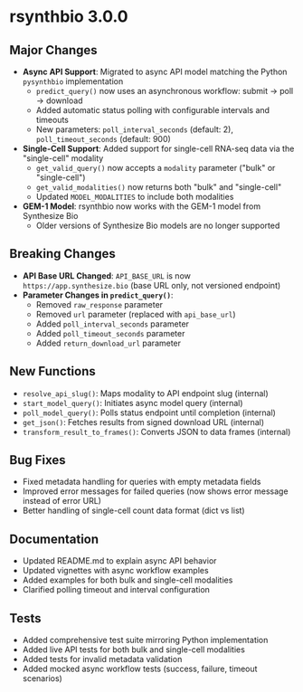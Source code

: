 # rsynthbio 3.0.0

## Major Changes

- **Async API Support**: Migrated to async API model matching the Python `pysynthbio` implementation
  - `predict_query()` now uses an asynchronous workflow: submit → poll → download
  - Added automatic status polling with configurable intervals and timeouts
  - New parameters: `poll_interval_seconds` (default: 2), `poll_timeout_seconds` (default: 900)
- **Single-Cell Support**: Added support for single-cell RNA-seq data via the "single-cell" modality
  - `get_valid_query()` now accepts a `modality` parameter ("bulk" or "single-cell")
  - `get_valid_modalities()` now returns both "bulk" and "single-cell"
  - Updated `MODEL_MODALITIES` to include both modalities
- **GEM-1 Model**: rsynthbio now works with the GEM-1 model from Synthesize Bio
  - Older versions of Synthesize Bio models are no longer supported

## Breaking Changes

- **API Base URL Changed**: `API_BASE_URL` is now `https://app.synthesize.bio` (base URL only, not versioned endpoint)
- **Parameter Changes in `predict_query()`**:
  - Removed `raw_response` parameter
  - Removed `url` parameter (replaced with `api_base_url`)
  - Added `poll_interval_seconds` parameter
  - Added `poll_timeout_seconds` parameter
  - Added `return_download_url` parameter

## New Functions

- `resolve_api_slug()`: Maps modality to API endpoint slug (internal)
- `start_model_query()`: Initiates async model query (internal)
- `poll_model_query()`: Polls status endpoint until completion (internal)
- `get_json()`: Fetches results from signed download URL (internal)
- `transform_result_to_frames()`: Converts JSON to data frames (internal)

## Bug Fixes

- Fixed metadata handling for queries with empty metadata fields
- Improved error messages for failed queries (now shows error message instead of error URL)
- Better handling of single-cell count data format (dict vs list)

## Documentation

- Updated README.md to explain async API behavior
- Updated vignettes with async workflow examples
- Added examples for both bulk and single-cell modalities
- Clarified polling timeout and interval configuration

## Tests

- Added comprehensive test suite mirroring Python implementation
- Added live API tests for both bulk and single-cell modalities
- Added tests for invalid metadata validation
- Added mocked async workflow tests (success, failure, timeout scenarios)
